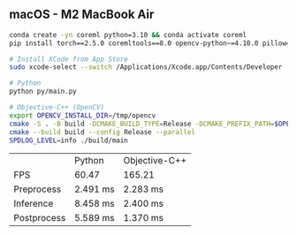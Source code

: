 ## macOS - M2 MacBook Air
```bash
conda create -yn coreml python=3.10 && conda activate coreml
pip install torch==2.5.0 coremltools==8.0 opencv-python~=4.10.0 pillow==11.0.0

# Install XCode from App Store
sudo xcode-select --switch /Applications/Xcode.app/Contents/Developer

# Python
python py/main.py

# Objective-C++ (OpenCV)
export OPENCV_INSTALL_DIR=/tmp/opencv
cmake -S . -B build -DCMAKE_BUILD_TYPE=Release -DCMAKE_PREFIX_PATH=$OPENCV_INSTALL_DIR
cmake --build build --config Release --parallel
SPDLOG_LEVEL=info ./build/main
```

<table>
  <tr>
    <td ></td>
    <td>Python</td>
    <td>Objective-C++</td>
  </tr>
  <tr>
    <td>FPS</td>
    <td>60.47</td>
    <td>165.21</td>
  </tr>
  <tr>
    <td>Preprocess</td>
    <td>2.491 ms</td>
    <td>2.283 ms</td>
  </tr>
  <tr>
    <td>Inference</td>
    <td>8.458 ms</td>
    <td>2.400 ms</td>
  </tr>
  <tr>
    <td>Postprocess</td>
    <td>5.589 ms</td>
    <td>1.370 ms</td>
  </tr>
</table>